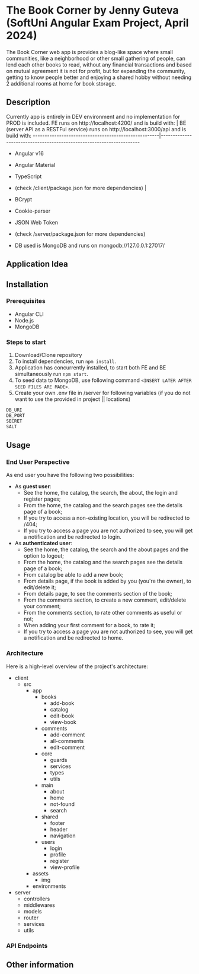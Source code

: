 # The Book Corner by Jenny Guteva (SoftUni Angular Exam Project, April 2024)
The Book Corner web app is provides a blog-like space where small communities, like a neighborhood or other small gathering of people, can lend each other books to read, without any financial transactions and based on mutual agreement it is not for profit, but for expanding the community, getting to know people better and enjoying a shared hobby without needing 2 additional rooms at home for book storage.

## Description
Currently app is entirely in DEV environment and no implementation for PROD is included. 
FE runs on http://localhost:4200/ and is build with: | BE (server API as a RESTFul service) runs on http://localhost:3000/api and is build with:
-----------------------------------------------------|---------------------------------------------------------------------
   - Angular v16 
   - Angular Material
   - TypeScript
   - (check /client/package.json for more dependencies)
   |
   - BCrypt
   - Cookie-parser
   - JSON Web Token
   - (check /server/package.json for more dependencies)

- DB used is MongoDB and runs on mongodb://127.0.0.1:27017/

## Application Idea


## Installation
### Prerequisites
- Angular CLI
- Node.js
- MongoDB

### Steps to start
1. Download/Clone repository
2. To install dependencies, run `npm install`.
3. Application has concurrently installed, to start both FE and BE simultaneously run `npm start`.
4. To seed data to MongoDB, use following command `<INSERT LATER AFTER SEED FILES ARE MADE>`.
5. Create your own .env file in /server for following variables (if you do not want to use the provided in project || locations)
```bash
DB_URI
DB_PORT
SECRET
SALT
```

## Usage
### End User Perspective
As end user you have the following two possibilities:
- As **guest user**:
   - See the home, the catalog, the search, the about, the login and register pages;
   - From the home, the catalog and the search pages see the details page of a book;
   - If you try to access a non-existing location, you will be redirected to /404;
   - If you try to access a page you are not authorized to see, you will get a notification and be redirected to login.
- As **authenticated user**:
   - See the home, the catalog, the search and the about pages and the option to logout;
   - From the home, the catalog and the search pages see the details page of a book;
   - From catalog be able to add a new book;
   - From details page, if the book is added by you (you're the owner), to edit/delete it;
   - From details page, to see the comments section of the book;
   - From the comments section, to create a new comment, edit/delete your comment;
   - From the comments section, to rate other comments as useful or not;
   - When adding your first comment for a book, to rate it;
   - If you try to access a page you are not authorized to see, you will get a notification and be redirected to home.

### Architecture
Here is a high-level overview of the project's architecture:
- client
  - src
    - app
      - books
        - add-book
        - catalog
        - edit-book
        - view-book
      - comments
        - add-comment
        - all-comments
        - edit-comment
      - core
        - guards
        - services
        - types
        - utils
      - main
        - about
        - home
        - not-found
        - search
      - shared
        - footer
        - header
        - navigation
      - users
        - login
        - profile
        - register
        - view-profile
    - assets
      - img
    - environments
- server
  - controllers
  - middlewares
  - models
  - router
  - services
  - utils

### API Endpoints

## Other information